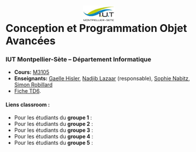# <img src="ressources/logo.jpeg" width="17%" style="margin:auto;display:block;"/> Conception et Programmation Objet Avancées 
### IUT Montpellier-Sète – Département Informatique
* **Cours:** [M3105](https://github.com/IUTInfoMontpSete-M3105/Ressources)
* **Enseignants:** [Gaelle Hisler](mailto:gaelle.Hisler@umontpellier.fr), [Nadjib Lazaar](mailto:nadjib.lazaar@umontpellier.fr) (responsable), [Sophie Nabitz](mailto:sophie.nabitz@univ-avignon.fr), [Simon Robillard](mailto:simon.robillard@umontpellier.fr) 
* [Fiche TD6](TD6.pdf).

#### Liens classroom :
* Pour les étudiants du **groupe 1** : 
* Pour les étudiants du **groupe 2** : 
* Pour les étudiants du **groupe 3** : 
* Pour les étudiants du **groupe 4** : 
* Pour les étudiants du **groupe 5** : 


